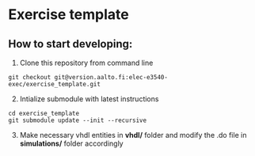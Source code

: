 Exercise template
=================

## How to start developing:


1. Clone this repository from command line

```
git checkout git@version.aalto.fi:elec-e3540-exec/exercise_template.git
```

2. Intialize submodule with latest instructions

```
cd exercise_template
git submodule update --init --recursive
```

3. Make necessary vhdl entities in __vhdl/__ folder and modify the .do file in
   __simulations/__ folder accordingly




